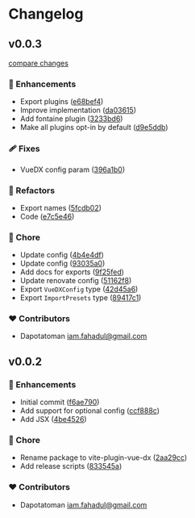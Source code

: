 # Changelog


## v0.0.3

[compare changes](https://github.com/DaPotatoMan/vite-plugin-vue-dx/compare/v0.0.2...v0.0.3)

### 🚀 Enhancements

- Export plugins ([e68bef4](https://github.com/DaPotatoMan/vite-plugin-vue-dx/commit/e68bef4))
- Improve implementation ([da03615](https://github.com/DaPotatoMan/vite-plugin-vue-dx/commit/da03615))
- Add fontaine plugin ([3233bd6](https://github.com/DaPotatoMan/vite-plugin-vue-dx/commit/3233bd6))
- Make all plugins opt-in by default ([d9e5ddb](https://github.com/DaPotatoMan/vite-plugin-vue-dx/commit/d9e5ddb))

### 🩹 Fixes

- VueDX config param ([396a1b0](https://github.com/DaPotatoMan/vite-plugin-vue-dx/commit/396a1b0))

### 💅 Refactors

- Export names ([5fcdb02](https://github.com/DaPotatoMan/vite-plugin-vue-dx/commit/5fcdb02))
- Code ([e7c5e46](https://github.com/DaPotatoMan/vite-plugin-vue-dx/commit/e7c5e46))

### 🏡 Chore

- Update config ([4b4e4df](https://github.com/DaPotatoMan/vite-plugin-vue-dx/commit/4b4e4df))
- Update config ([93035a0](https://github.com/DaPotatoMan/vite-plugin-vue-dx/commit/93035a0))
- Add docs for exports ([9f25fed](https://github.com/DaPotatoMan/vite-plugin-vue-dx/commit/9f25fed))
- Update renovate config ([51162f8](https://github.com/DaPotatoMan/vite-plugin-vue-dx/commit/51162f8))
- Export `VueDXConfig` type ([42d45a6](https://github.com/DaPotatoMan/vite-plugin-vue-dx/commit/42d45a6))
- Export `ImportPresets` type ([89417c1](https://github.com/DaPotatoMan/vite-plugin-vue-dx/commit/89417c1))

### ❤️ Contributors

- Dapotatoman <iam.fahadul@gmail.com>

## v0.0.2


### 🚀 Enhancements

- Initial commit ([f6ae790](https://github.com/DaPotatoMan/vite-plugin-vue-dx/commit/f6ae790))
- Add support for optional config ([ccf888c](https://github.com/DaPotatoMan/vite-plugin-vue-dx/commit/ccf888c))
- Add JSX ([4be4526](https://github.com/DaPotatoMan/vite-plugin-vue-dx/commit/4be4526))

### 🏡 Chore

- Rename package to vite-plugin-vue-dx ([2aa29cc](https://github.com/DaPotatoMan/vite-plugin-vue-dx/commit/2aa29cc))
- Add release scripts ([833545a](https://github.com/DaPotatoMan/vite-plugin-vue-dx/commit/833545a))

### ❤️ Contributors

- Dapotatoman <iam.fahadul@gmail.com>

